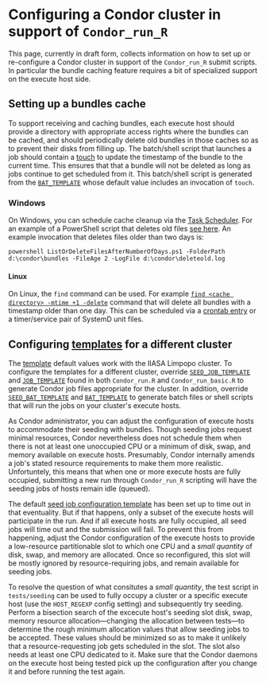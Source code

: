 # Configuring a Condor cluster in support of `Condor_run_R`
This page, currently in draft form, collects information on how to set up or re-configure a Condor cluster in support of the `Condor_run_R` submit scripts. In particular the bundle caching feature requires a bit of specialized support on the execute host side.

## Setting up a bundles cache

To support receiving and caching bundles, each execute host should provide a directory with appropriate access rights where the bundles can be cached, and should periodically delete old bundles in those caches so as to prevent their disks from filling up. The batch/shell script that launches a job should contain a [touch](https://linux.die.net/man/1/touch) to update the timestamp of the bundle to the current time. This ensures that that a bundle will not be deleted as long as jobs continue to get scheduled from it. This batch/shell script is generated from the [`BAT_TEMPLATE`](configuring.md##bat_template) whose default value includes an invocation of `touch`.

### Windows

On Windows, you can schedule cache cleanup via the [Task Scheduler](https://docs.microsoft.com/en-us/windows/win32/taskschd/task-scheduler-start-page). For an example of a PowerShell script that deletes old files [see here](https://github.com/chrisdee/Scripts/blob/master/PowerShell/Working/files/ListOrDeleteFilesAfterNumberOfDays.ps1). An example invocation that deletes files older than two days is:
```
powershell ListOrDeleteFilesAfterNumberOfDays.ps1 -FolderPath d:\condor\bundles -FileAge 2 -LogFile d:\condor\deleteold.log
```

#### Linux

On Linux, the `find` command can be used. For example [`find <cache directory> -mtime +1 -delete`](https://manpages.debian.org/bullseye/findutils/find.1.en.html) command that will delete all bundles with a timestamp older than one day. This can be scheduled via a [crontab entry](https://en.wikipedia.org/wiki/Cron) or a timer/service pair of SystemD unit files.

## Configuring [templates](configuring.md#templates) for a different cluster

The [template](configuring.md#templates) default values work with the IIASA Limpopo cluster. To configure the templates for a different cluster, override [`SEED_JOB_TEMPLATE`](configuring.md#seed_job_template) and [`JOB_TEMPLATE`](configuring.md#job_template) found in both `Condor_run.R` and `Condor_run_basic.R` to generate Condor job files appropriate for the cluster. In addition, override [`SEED_BAT_TEMPLATE`](configuring.md##seed_bat_template) and [`BAT_TEMPLATE`](configuring.md##bat_template) to generate batch files or shell scripts that will run the jobs on your cluster's execute hosts.

As Condor administrator, you can adjust the configuration of execute hosts to accommodate their seeding with bundles. Though seeding jobs request minimal resources, Condor nevertheless does not schedule them when there is not at least one unoccupied CPU or a minimum of disk, swap, and memory available on execute hosts. Presumably, Condor internally amends a job's stated resource requirements to make them more realistic. Unfortuntely, this means that when one or more execute hosts are fully occupied, submitting a new run through `Condor_run_R` scripting will have the seeding jobs of hosts remain idle (queued).

The default [seed job configuration template](configuring.md#seed_job_template) has been set up to time out in that eventuality. But if that happens, only a subset of the execute hosts will participate in the run. And if all execute hosts are fully occupied, all seed jobs will time out and the submission will fail. To prevent this from happening, adjust the Condor configuration of the execute hosts to provide a low-resource partitionable slot to which one CPU and a *small quantity* of disk, swap, and memory are allocated. Once so reconfigured, this slot will be mostly ignored by resource-requiring jobs, and remain available for seeding jobs.

To resolve the question of what consitutes a *small quantity*, the test script in `tests/seeding` can be used to fully occupy a cluster or a specific execute host (use the `HOST_REGEXP` config setting) and subsequently try seeding. Perform a bisection search of the excecute host's seeding slot disk, swap, memory resource allocation—changing the allocation between tests—to determine the rough minimum allocation values that allow seeding jobs to be accepted. These values should be minimized so as to make it unlikely that a resource-requesting job gets scheduled in the slot. The slot also needs at least one CPU dedicated to it. Make sure that the Condor daemons on the execute host being tested pick up the configuration after you change it and before running the test again.
